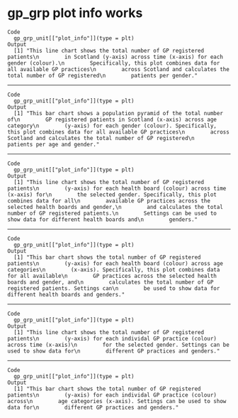 # gp_grp plot info works

    Code
      gp_grp_unit[["plot_info"]](type = plt)
    Output
      [1] "This line chart shows the total number of GP registered patients\n        in Scotland (y-axis) across time (x-axis) for each gender (colour).\n        Specifically, this plot combines data for all available GP practices\n        across Scotland and calculates the total number of GP registered\n        patients per gender."

---

    Code
      gp_grp_unit[["plot_info"]](type = plt)
    Output
      [1] "This bar chart shows a population pyramid of the total number of\n        GP registered patients in Scotland (x-axis) across age category\n        (y-axis) for each gender (colour). Specifically, this plot combines data for all available GP practices\n        across Scotland and calculates the total number of GP registered\n        patients per age and gender."

---

    Code
      gp_grp_unit[["plot_info"]](type = plt)
    Output
      [1] "This line chart shows the total number of GP registered patients\n        (y-axis) for each health board (colour) across time (x-axis) for\n        the selected gender. Specifically, this plot combines data for all\n        available GP practices across the selected health boards and gender,\n        and calculates the total number of GP registered patients.\n        Settings can be used to show data for different health boards and\n        genders."

---

    Code
      gp_grp_unit[["plot_info"]](type = plt)
    Output
      [1] "This bar chart shows the total number of GP registered patients\n        (y-axis) for each health board (colour) across age categories\n        (x-axis). Specifically, this plot combines data for all available\n        GP practices across the selected health boards and gender, and\n        calculates the total number of GP registered patients. Settings can\n        be used to show data for different health boards and genders."

---

    Code
      gp_grp_unit[["plot_info"]](type = plt)
    Output
      [1] "This line chart shows the total number of GP registered patients\n        (y-axis) for each individal GP practice (colour) across time (x-axis)\n        for the selected gender. Settings can be used to show data for\n        different GP practices and genders."

---

    Code
      gp_grp_unit[["plot_info"]](type = plt)
    Output
      [1] "This bar chart shows the total number of GP registered patients\n        (y-axis) for each individal GP practice (colour) across\n        age categories (x-axis). Settings can be used to show data for\n        different GP practices and genders."

